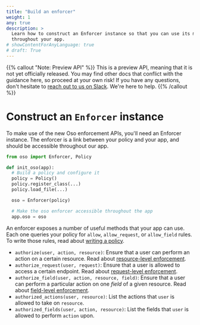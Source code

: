 ```yaml
---
title: "Build an enforcer"
weight: 1
any: true
description: >
  Learn how to construct an Enforcer instance so that you can use its methods
  throughout your app.
# showContentForAnyLanguage: true
# draft: True
---
```


{{% callout "Note: Preview API" %}}
  This is a preview API, meaning that it is not yet officially released. You may
  find other docs that conflict with the guidance here, so proceed at your own
  risk! If you have any questions, don't hesitate to [reach out to us on
  Slack](https://join-slack.osohq.com). We're here to help.
{{% /callout %}}

<div class="pb-10"></div>

# Construct an `Enforcer` instance

To make use of the new Oso enforcement APIs, you'll need an Enforcer instance.
The enforcer is a link between your policy and your app, and should be
accessible throughout our app.

```python
from oso import Enforcer, Policy

def init_oso(app):
  # Build a policy and configure it
  policy = Policy()
  policy.register_class(...)
  policy.load_file(...)

  oso = Enforcer(policy)

  # Make the oso enforcer accessible throughout the app
  app.oso = oso
```

An enforcer exposes a number of useful methods that your app can use. Each one
queries your policy for `allow`, `allow_request`, or `allow_field` rules. To
write those rules, read about [writing a policy](../policies).

- `authorize(user, action, resource)`: Ensure that a user can perform an action
  on a certain resource. Read about [resource-level enforcement](resource.html).
- `authorize_request(user, request)`: Ensure that a user is allowed to access
  a certain endpoint. Read about [request-level enforcement](request.html).
- `authorize_field(user, action, resource, field)`: Ensure that a user can
  perform a particular action on one _field_ of a given resource. Read about
  [field-level enforcement](field.html).
- `authorized_actions(user, resource)`: List the actions that `user` is allowed
  to take on `resource`.
- `authorized_fields(user, action, resource)`: List the fields that `user` is
  allowed to perform `action` upon.

